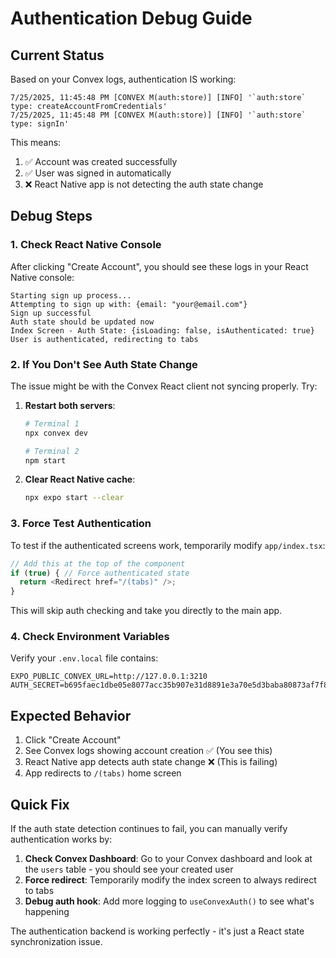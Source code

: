# Authentication Debug Guide

## Current Status

Based on your Convex logs, authentication IS working:
```
7/25/2025, 11:45:48 PM [CONVEX M(auth:store)] [INFO] '`auth:store` type: createAccountFromCredentials'
7/25/2025, 11:45:48 PM [CONVEX M(auth:store)] [INFO] '`auth:store` type: signIn'
```

This means:
1. ✅ Account was created successfully
2. ✅ User was signed in automatically 
3. ❌ React Native app is not detecting the auth state change

## Debug Steps

### 1. Check React Native Console

After clicking "Create Account", you should see these logs in your React Native console:
```
Starting sign up process...
Attempting to sign up with: {email: "your@email.com"}
Sign up successful
Auth state should be updated now
Index Screen - Auth State: {isLoading: false, isAuthenticated: true}
User is authenticated, redirecting to tabs
```

### 2. If You Don't See Auth State Change

The issue might be with the Convex React client not syncing properly. Try:

1. **Restart both servers**:
   ```bash
   # Terminal 1
   npx convex dev
   
   # Terminal 2 
   npm start
   ```

2. **Clear React Native cache**:
   ```bash
   npx expo start --clear
   ```

### 3. Force Test Authentication

To test if the authenticated screens work, temporarily modify `app/index.tsx`:

```typescript
// Add this at the top of the component
if (true) { // Force authenticated state
  return <Redirect href="/(tabs)" />;
}
```

This will skip auth checking and take you directly to the main app.

### 4. Check Environment Variables

Verify your `.env.local` file contains:
```
EXPO_PUBLIC_CONVEX_URL=http://127.0.0.1:3210
AUTH_SECRET=b695faec1dbe05e8077acc35b907e31d8891e3a70e5d3baba80873af7f814845
```

## Expected Behavior

1. Click "Create Account"
2. See Convex logs showing account creation ✅ (You see this)
3. React Native app detects auth state change ❌ (This is failing)
4. App redirects to `/(tabs)` home screen

## Quick Fix

If the auth state detection continues to fail, you can manually verify authentication works by:

1. **Check Convex Dashboard**: Go to your Convex dashboard and look at the `users` table - you should see your created user
2. **Force redirect**: Temporarily modify the index screen to always redirect to tabs
3. **Debug auth hook**: Add more logging to `useConvexAuth()` to see what's happening

The authentication backend is working perfectly - it's just a React state synchronization issue.